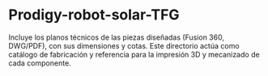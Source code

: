 # Prodigy-robot-solar-TFG

Incluye los planos técnicos de las piezas diseñadas (Fusion 360, DWG/PDF), con sus dimensiones y cotas. Este directorio actúa como catálogo de fabricación y referencia para la impresión 3D y mecanizado de cada componente.
